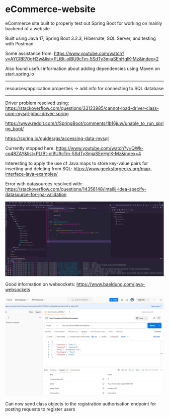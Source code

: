 # eCommerce-website
 
eCommerce site built to properly test out Spring Boot for working on mainly backend of a website

Built using Java 17, Spring Boot 3.2.3, Hibernate, SQL Server, and testing with Postman

Some assistance from: https://www.youtube.com/watch?v=AYCRR70gH3w&list=PLtBt-olBU9cTm-5SdTy3mjaSEnHglK-Mz&index=2

Also found useful information about adding dependencies using Maven on start.spring.io

*******
resources/application.properties -> add info for connecting to SQL database
*******

Driver problem resolved using: https://stackoverflow.com/questions/33123985/cannot-load-driver-class-com-mysql-jdbc-driver-spring

https://www.reddit.com/r/SpringBoot/comments/1b16juw/unable_to_run_spring_boot/

https://spring.io/guides/gs/accessing-data-mysql


Currently stopped here: https://www.youtube.com/watch?v=QWk-cq48ZAY&list=PLtBt-olBU9cTm-5SdTy3mjaSEnHglK-Mz&index=4


Interesting to apply the use of Java maps to store key-value pairs for inserting and deleting from SQL:
https://www.geeksforgeeks.org/map-interface-java-examples/


Error with datasources resolved with: https://stackoverflow.com/questions/14356148/intellij-idea-specify-datasource-for-jpa-validation

![img.png](img.png)


Good information on websockets: https://www.baeldung.com/java-websockets

![img_1.png](img_1.png)

Can now send class objects to the registration authorisation endpoint for posting requests to register users

